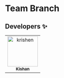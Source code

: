 # Team Branch


## Developers :sparkles:
<table>
<tr>
                <td align="center">
                    <a href="https://github.com/krishen">
                        <img src="https://avatars1.githubusercontent.com/u/311658?v=4" width="100;" alt="krishen"/>
                        <br />
                        <sub><b>Kishan</b></sub>
                    </a>
                </td></tr>
</table>

